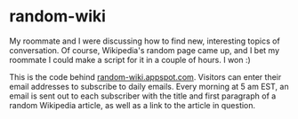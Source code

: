 random-wiki
===========
My roommate and I were discussing how to find new, interesting topics of conversation. Of course, Wikipedia's random page came up, and I bet my roommate I could make a script for it in a couple of hours. I won :)

This is the code behind [random-wiki.appspot.com](http://random-wiki.appspot.com). Visitors can enter their email addresses to subscribe to daily emails. Every morning at 5 am EST, an email is sent out to each subscriber with the title and first paragraph of a random Wikipedia article, as well as a link to the article in question.